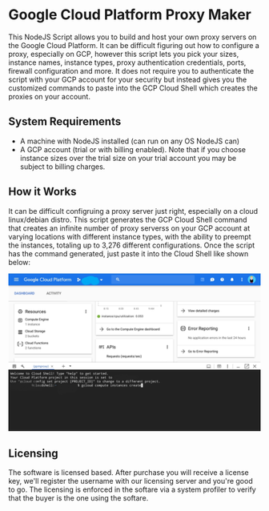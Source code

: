 # Google Cloud Platform Proxy Maker
This NodeJS Script allows you to build and host your own proxy servers on the Google Cloud Platform. It can be difficult figuring out how to configure a proxy, especially on GCP, however this script lets you pick your sizes, instance names, instance types, proxy authentication credentials, ports, firewall configuration and more. It does not require you to authenticate the script with your GCP account for your security but instead gives you the customized commands to paste into the GCP Cloud Shell which creates the proxies on your account.

## System Requirements
* A machine with NodeJS installed (can run on any OS NodeJS can)
* A GCP account (trial or with billing enabled). Note that if you choose instance sizes over the trial size on your trial account you may be subject to billing charges.

## How it Works
It can be difficult configruing a proxy server just right, especially on a cloud linux/debian distro. This script generates the GCP Cloud Shell command that creates an infinite number of proxy serverss on your GCP account at varying locations with different instance types, with the ability to preempt the instances, totaling up to 3,276 different configurations. Once the script has the command generated, just paste it into the Cloud Shell like shown below:

![](https://github.com/clarkmcc/gcProxy/blob/master/bin/Screenshot_20181105-090840.jpg?raw=true)


## Licensing
The software is licensed based. After purchase you will receive a license key, we'll register the username with our licensing server and you're good to go. The licensing is enforced in the softare via a system profiler to verify that the buyer is the one using the softare.
